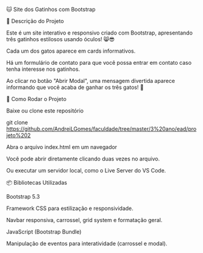 🐱 Site dos Gatinhos com Bootstrap

📜 Descrição do Projeto

Este é um site interativo e responsivo criado com Bootstrap, apresentando três gatinhos estilosos usando óculos! 😸😎

Cada um dos gatos aparece em cards informativos.

Há um formulário de contato para que você possa entrar em contato caso tenha interesse nos gatinhos.

Ao clicar no botão "Abrir Modal", uma mensagem divertida aparece informando que você acaba de ganhar os três gatos! 🎉

🚀 Como Rodar o Projeto

Baixe ou clone este repositório

git clone https://github.com/AndreiLGomes/faculdade/tree/master/3%20ano/ead/projeto%202

Abra o arquivo index.html em um navegador

Você pode abrir diretamente clicando duas vezes no arquivo.

Ou executar um servidor local, como o Live Server do VS Code.

📦 Bibliotecas Utilizadas

Bootstrap 5.3

Framework CSS para estilização e responsividade.

Navbar responsiva, carrossel, grid system e formatação geral.

JavaScript (Bootstrap Bundle)

Manipulação de eventos para interatividade (carrossel e modal).
